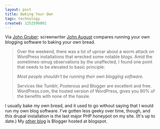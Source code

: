 ```yaml
---
layout: post
title: Baking Your Own
tags: technology
created: 1252596001
---
```

Via [John Gruber](http://daringfireball.net/linked/2009/09/09/august-baked):  screenwriter [John August](http://johnaugust.com/archives/2009/blogs-and-baked-goods) compares running your own blogging software to baking your own bread.

>Over the weekend, there was a lot of uproar about a worm attack on WordPress installations that wrecked some notable blogs. Amid the sometimes-smug observations by the unaffected, I found one point that needs to be elevated to basic principle:
>
> *Most people shouldn’t be running their own blogging software.* <!--break-->
>
>Services like Tumblr, Posterous and Blogger are excellent and free. WordPress.com, the hosted version of WordPress, gives you 90% of the benefits with none of the hassle.

I usually bake my own bread, and it used to go without saying that I would run my own blog software.  I've gotten less geeky over time, though, and this drupal installation is the last major PHP honeypot on my site.  (It's up to date.)   My [other blog](http://plagueblog.blogspot.com/) is Blogger hosted at blogspot.
